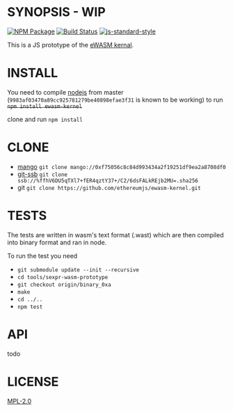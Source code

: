 # SYNOPSIS - WIP
[![NPM Package](https://img.shields.io/npm/v/merkle-trie.svg?style=flat-square)](https://www.npmjs.org/package/ewasm-kernel)
[![Build Status](https://img.shields.io/travis/ewasm/ewasm-kernel.svg?branch=master&style=flat-square)](https://travis-ci.org/ewasm/ewasm-kernel)
[![js-standard-style](https://cdn.rawgit.com/feross/standard/master/badge.svg)](https://github.com/feross/standard)  

This is a JS prototype of the [eWASM kernal](https://github.com/ethereum/evm2.0-design).


# INSTALL
You need to compile [nodejs](https://github.com/nodejs/node) from master (`9983af03470a89cc925781279be40898efae3f31` is known to be working) to run
~~`npm install ewasm-kernel`~~

clone and run `npm install`

# CLONE
* [mango](https://github.com/axic/mango) `git clone mango://0xf75056c8c84d993434a2f19251df9ea2a8708df0`
* [git-ssb](https://github.com/clehner/git-ssb) `git clone ssb://%ffhV6DU5qTXl7+fER4qztY37+/C2/6dsFALkREjb2MU=.sha256`
* git `git clone https://github.com/ethereumjs/ewasm-kernel.git` 



# TESTS 
The tests are written in wasm's text format (.wast) which are then compiled into binary format and ran in node.

To run the test you need
* `git submodule update --init --recursive`
* `cd tools/sexpr-wasm-prototype`
* `git checkout origin/binary_0xa`
* `make`
* `cd ../..`
* `npm test`


# API
todo

# LICENSE
[MPL-2.0](https://tldrlegal.com/license/mozilla-public-license-2.0-(mpl-2))
